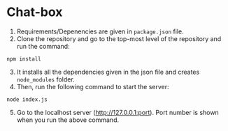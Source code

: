 # Chat-box

1. Requirements/Depenencies are given in `package.json` file.
2. Clone the repository and go to the top-most level of the repository and run the command:
```
npm install
```
3. It installs all the dependencies given in the json file and creates `node_modules` folder.
4. Then, run the following command to start the server:
```
node index.js
```
5. Go to the localhost server (http://127.0.0.1:port). Port number is shown when you run the above command.
